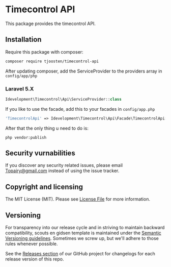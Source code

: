 # Timecontrol API

This package provides the timecontrol API.

## Installation 

Require this package with composer: 

```bash
composer require tjoosten/timecontrol-api
```

After updating composer, add the ServiceProvider to the providers array in `config/app/php`

### Laravel 5.X

```php
Idevelopment\Timecontrol\Api\ServiceProvider::class
```

If you like to use the facade, add this to your facades in `config/app.php`

```php
'TimecontrolApi' => Idevelopment\Timecontrol\Api\Facade\TimecontrolApi::class,
```

After that the only thing u need to do is: 


```
php vendor:publish
```

## Security vurnabilities

If you discover any security related issues, please email Topairy@gmail.com instead of using the issue tracker.

## Copyright and licensing

The MIT License (MIT). Please see [License File](LICENSE.md) for more information.

## Versioning

For transparency into our release cycle and in striving to maintain backward compatibility, scouts en gidsen template is maintained under the [Semantic Versioning guidelines](http://semver.org/). Sometimes we screw up, but we'll adhere to those rules whenever possible.

See the [Releases section](https://github.com/:user/:repo/releases) of our GitHub project for changelogs for each release version of this repo.

